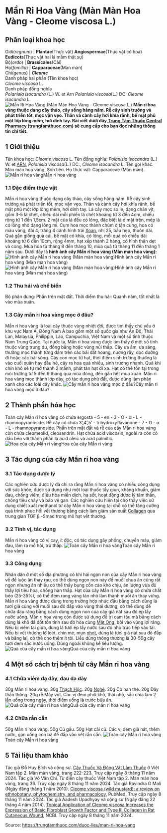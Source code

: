 # Mần Ri Hoa Vàng (Màn Màn Hoa Vàng - Cleome viscosa L.)

Phân loại khoa học  
---  
Giới(_regnum_) |  **Plantae**(Thực vật) **Angiospermae**(Thực vật có hoa) **Eudicots**(Thực vật hai lá mầm thật sự)  
Bộ(_ordo_) | **Brassicales**(Cải)  
Họ(_familia_) | **Capparaceae**(Màn màn)  
Chi(_genus_) | **_Cleome_**  
Danh pháp hai phần (Tên khoa học)  
_Cleome viscosa_ L.  
Danh pháp đồng nghĩa  
_Polanisia isocandra_ (L.) W. et Arn _Polanisia viscosa_(L.) DC. _Cleome isocandra_ L.  
![Mần Ri Hoa Vàng \(Màn Màn Hoa Vàng - Cleome viscosa L.\)](https://trungtamthuoc.com/images/others/man-ri-hoa-vang-0-1284.jpg)
**Mần ri hoa vàng thuộc dạng cây thảo, cây sống hàng năm. Rễ cây sinh trưởng và phát triển tốt, mọc vặn vẹo. Thân và cành cây hơi khía rãnh, bề mặt phủ một lớp lông mềm, hơi dính tay. Bài viết dưới đây,[Trung Tâm Thuốc Central Pharmacy](https://trungtamthuoc.com/ "Trung Tâm Thuốc Central Pharmacy") ([trungtamthuoc.com](https://trungtamthuoc.com/ "trungtamthuoc.com")) sẽ cung cấp cho bạn đọc những thông tin chi tiết.**
##  1 Giới thiệu
Tên khoa học: _Cleome viscosa_ L.
Tên đồng nghĩa: _Polanisia isocandra_ (L.) W. et [ARN](https://trungtamthuoc.com/hoat-chat/rna "ARN"), _Polanisia viscosa_(L.) DC., _Cleome isocandra_ L.
Tên gọi khác: Màn màn hoa vàng, Sơn tiên.
Họ thực vật: Capparaceae (Màn màn).
![Mần ri hoa vàng](https://trungtamthuoc.com/images/item/man-ri-hoa-vang.jpg)Mần ri hoa vàng
### 1.1 Đặc điểm thực vật
Mần ri hoa vàng thuộc dạng cây thảo, cây sống hàng năm. Rễ cây sinh trưởng và phát triển tốt, mọc vặn vẹo.
Thân và cành cây hơi khía rãnh, bề mặt phủ một lớp lông mềm, hơi dính tay.
Lá cây mọc so le, dạng chân vịt, gồm 3-5 lá chét, chiều dài mỗi phiến lá chét khoảng từ 3 đến 4cm, chiều rộng từ 1 đến 1,5cm. 2 mặt của lá đều có lông, đặc biệt là ở mặt trên, mép lá có lông nhỏ dạng lông mi.
Cụm hoa mọc thành chùm ở tận cùng, hoa có màu vàng, đài 4, tràng 4 cánh hình trái [Xoan](https://trungtamthuoc.com/duoc-lieu/cay-xoan "Xoan"), nhị 25, bầu hẹp, thuôn dài.
Quả gần giống quả cải, bề mặt có khía, có lông, mỗi quả có chiều dài khoảng từ 6 đến 10cm, rộng 4mm, hạt xếp thành 2 hàng, có hình thận dẹt và cong.
Mùa hoa từ tháng 8 đến tháng 10, mùa quả từ tháng 11 đến tháng 1 năm sau.
Dưới đây là **hình ảnh cây Mần ri hoa vàng (Màn màn hoa vàng):**
![Hình ảnh cây Mần ri hoa vàng \(Màn màn hoa vàng\)](https://trungtamthuoc.com/images/item/man-ri-hoa-vang-2.jpg)Hình ảnh cây Mần ri hoa vàng (Màn màn hoa vàng)![Hình ảnh cây Mần ri hoa vàng \(Màn màn hoa vàng\)](https://trungtamthuoc.com/images/item/man-ri-hoa-vang-1.jpg)Hình ảnh cây Mần ri hoa vàng (Màn màn hoa vàng)
### 1.2 Thu hái và chế biến
Bộ phận dùng: Phần trên mặt đất.
Thời điểm thu hái: Quanh năm, tốt nhất là vào mùa xuân.
### 1.3 Cây mần ri hoa vàng mọc ở đâu?
Mần ri hoa vàng là loài cây thuộc vùng nhiệt đới, được tìm thấy chủ yếu ở khu vực Nam Á, Đông Nam Á bao gồm một số quốc gia như Ấn Độ, Thái Lan, Malaysia, Philippin, Lào, Campuchia, Việt Nam và một số tỉnh thuộc Nam Trung Quốc.
Tại nước ta, Mần ri hoa vàng được tìm thấy ở một số tỉnh thuộc vùng trung du, đồng bằng hoặc vùng núi thấp. Cây ưa ẩm, ưa sáng, thường mọc thành từng đám trên các bãi đất hoang, nương rẫy, dọc đường đi hoặc các bãi sông. Cây con mọc từ hạt, thời điểm sinh trưởng thường là vào cuối xuân hay đầu hè, cây ra hoa quả nhiều, sinh trưởng nhanh. Quả khi chín khô sẽ tự mở thành 2 mảnh, phát tán hạt đi xa. Hạt có thể tồn tại trong môi trường từ 5 đến 6 tháng qua mùa đông, đến gần hết mùa xuân. Mần ri hoa vàng mọc thành lớp dày, có tác dụng phủ đất, được dùng làm phân xanh cho các loài cây khác.
![Cây mần ri hoa vàng mọc ở đâu?](https://trungtamthuoc.com/images/item/man-ri-hoa-vang-3.jpg)Cây mần ri hoa vàng mọc ở đâu?
##  2 Thành phần hóa học
Toàn cây Mần ri hoa vàng có chứa ergosta - 5 - en - 3 - O - α - L - rhamnopyranoside.
Rễ cây có chứa 3’,4’,5’ - trihydroxyflavanone - 7 - O - α - L - rhamnopyranoside.
Phần trên mặt đất và rễ của cây Mần ri hoa vàng còn chứa cleomeolid, cleosandrin.
Hạt chứa acid viscosin, ngoài ra còn có dầu béo với thành phần là acid oleic và acid palmitic.
![Hoa của cây Mần ri vàng](https://trungtamthuoc.com/images/item/man-ri-hoa-vang-4.jpg)Hoa của cây Mần ri vàng
##  3 Tác dụng của cây Mần ri hoa vàng
### 3.1 Tác dụng dược lý
Các nghiên cứu dược lý đã chỉ ra rằng Mần ri hoa vàng có nhiều công dụng với sức khỏe, được sử dụng như một loại thuốc tẩy giun, kháng khuẩn, giảm đau, chống viêm, điều hòa miễn dịch, hạ sốt, hoạt động dược lý tâm thần, chống tiêu chảy và bảo vệ gan.
Các nghiên cứu hiện tại cho thấy việc sử dụng chiết xuất methanol từ cây Mần ri hoa vàng tại chỗ có thể tăng cường quá trình phục hồi vết thương bằng cách làm giảm sản xuất [Collagen](https://trungtamthuoc.com/hoat-chat/collagen "Collagen") qua trung gian TGF β -Smad trong mô hạt vết thương.
### 3.2 Tính vị, tác dụng
Mần ri hoa vàng có vị cay, ít độc, có tác dụng gây phồng, chuyển máu, giảm đau, làm ra mồ hôi, trừ thấp.
![Toàn cây Mần ri hoa vàng](https://trungtamthuoc.com/images/item/man-ri-hoa-vang-5.jpg)Toàn cây Mần ri hoa vàng
### 3.3 Công dụng
Nhân dân ở một số địa phương có khi hái ngọn non của cây Mần ri hoa vàng về để luộc ăn thay rau, có thể dùng ngọn non này để muối chua ăn cũng rất ngon nhưng ăn nhiều có thể thấy bụng cồn cào khó chịu, ăn lượng vừa đủ thấy lợi tiêu hóa, chống hàn thấp.
Hạt của cây Mần ri hoa vàng có chứa chất béo (25-35%), có thể đem rang vàng tán nhỏ làm thành muối ăn thay vừng.
Mần ri hoa vàng được dùng trong trường hợp nhức đầu bằng cách dùng lá tươi giã cùng với muối sau đó đắp vào vùng thái dương, có thể dùng để chữa đau răng bằng cách dùng ngọn non của cây giã nát sau đó ép lấy nước uống.
Mần ri hoa vàng còn được sử dụng để trị cam tẩu mã bằng cách dùng lá khô đã đốt tồn tính sau đó hòa cùng [Mật Ong](https://trungtamthuoc.com/hoat-chat/mat-ong "Mật Ong"), bôi vào vùng lợi răng. Nếu bị viêm tai giữa, dùng lá tươi ép lấy nước sau đó nhỏ trực tiếp vào tai. Nếu bị vết thương lở loét, chín mé, mụn [nhọt](https://trungtamthuoc.com/bai-viet/nhot "nhọt"), dùng lá tươi giã nát sau đó đắp và băng lại, có thể cho thêm ít tỏi.
Liều dùng thông thường là 30-50g cây tươi đem sắc nước uống.
Dùng ngoài không kể liều lượng.
![Quả của cây mần ri hoa vàng](https://trungtamthuoc.com/images/item/man-ri-hoa-vang-6.jpg)Quả của cây mần ri hoa vàng
##  4 Một số cách trị bệnh từ cây Mần ri hoa vàng
### 4.1 Chữa viêm dạ dày, đau dạ dày
30g Mần ri hoa vàng.
30g [Thạch Hộc](https://trungtamthuoc.com/hoat-chat/thach-hoc "Thạch Hộc").
20g [Nghệ](https://trungtamthuoc.com/hoat-chat/nghe "Nghệ").
20g Cỏ hàn the.
20g Dây thần thông.
20g rễ Mây vọt.
Các vị đem phơi khô, thái nhỏ, sắc chia làm 2 lần uống trong ngày, thời điểm uống là trước bữa ăn.
![Quả của cây mần ri hoa vàng](https://trungtamthuoc.com/images/item/man-ri-hoa-vang-8.jpg)Quả của cây mần ri hoa vàng
### 4.2 Chữa rắn cắn
50g Mần ri hoa vàng.
50g Củ gấu.
50g Hạt cải củ.
Các vị đem giã nát, thêm nước, gạn uống còn bã để đắp vào vết rắn cắn.
![Toàn cây Mần ri hoa vàng](https://trungtamthuoc.com/images/item/man-ri-hoa-vang-7.jpg)Toàn cây Mần ri hoa vàng
##  5 Tài liệu tham khảo
Tác giả Đỗ Huy Bích và cộng sự. [Cây Thuốc Và Động Vật Làm Thuốc](https://trungtamthuoc.com/bai-viet/doc-online-va-tai-mien-phi-pdf-sach-cay-thuoc-va-dong-vat-lam-thuoc-o-viet-nam "Cây Thuốc Và Động Vật Làm Thuốc") ở Việt Nam tập 2. Màn màn vàng, trang 222-223. Truy cập ngày 8 tháng 11 năm 2024.
Tác giả Võ Văn Chi. Từ điển cây thuốc Việt Nam tập 2. Màn màn hoa vàng, trang 36. Truy cập ngày 8 tháng 11 năm 2024.
Tác giả Ravindra G Mali (Ngày đăng tháng 1 năm 2010). [Cleome viscosa (wild mustard): a review on ethnobotany, phytochemistry, and pharmacology,](https://pubmed.ncbi.nlm.nih.gov/20645764/) PubMed. Truy cập ngày 8 tháng 11 năm 2024.
Tác giả Aadesh Upadhyay và cộng sự (Ngày đăng 22 tháng 4 năm 2014). [Topical Application of Cleome viscosa Increases the Expression of Basic Fibroblast Growth Factor and Type III Collagen in Rat Cutaneous Wound](https://pmc.ncbi.nlm.nih.gov/articles/PMC4016850/), NCBI. Truy cập ngày 8 tháng 11 năm 2024.


Source: https://trungtamthuoc.com/duoc-lieu/man-ri-hoa-vang